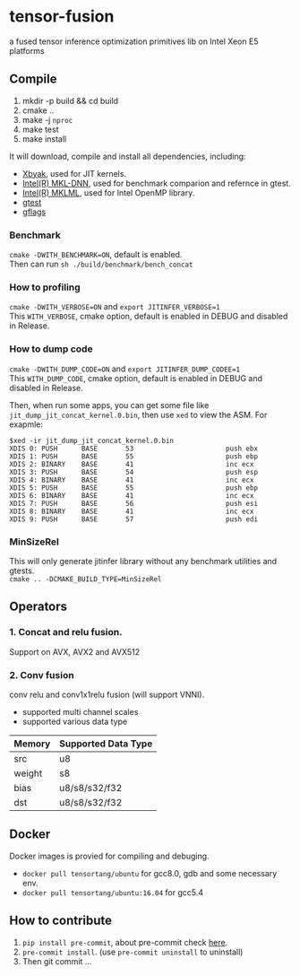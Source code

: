 # tensor-fusion
a fused tensor inference optimization primitives lib on Intel Xeon E5 platforms

## Compile
1. mkdir -p build && cd build
2. cmake ..
3. make -j `nproc`
4. make test
5. make install

It will download, compile and install all dependencies, including:
- [Xbyak](https://github.com/herumi/xbyak), used for JIT kernels.
- [Intel(R) MKL-DNN](https://github.com/intel/mkl-dnn), used for benchmark comparion and refernce in gtest.
- [Intel(R) MKLML](https://github.com/intel/mkl-dnn/releases/download/v0.13/mklml_lnx_2018.0.2.20180127.tgz), used for Intel OpenMP library.
- [gtest](https://github.com/google/googletest)
- [gflags](https://github.com/gflags/gflags)

### Benchmark
`cmake -DWITH_BENCHMARK=ON`, default is enabled. \
Then can run `sh ./build/benchmark/bench_concat`

### How to profiling
`cmake -DWITH_VERBOSE=ON` and `export JITINFER_VERBOSE=1` \
This `WITH_VERBOSE`, cmake option, default is enabled in DEBUG and disabled in Release.

### How to dump code
`cmake -DWITH_DUMP_CODE=ON` and `export JITINFER_DUMP_CODEE=1` \
This `WITH_DUMP_CODE`, cmake option, default is enabled in DEBUG and disabled in Release.

Then, when run some apps, you can get some file like `jit_dump_jit_concat_kernel.0.bin`, then use `xed` to view the ASM. For exapmle:
```
$xed -ir jit_dump_jit_concat_kernel.0.bin
XDIS 0: PUSH      BASE       53                       push ebx
XDIS 1: PUSH      BASE       55                       push ebp
XDIS 2: BINARY    BASE       41                       inc ecx
XDIS 3: PUSH      BASE       54                       push esp
XDIS 4: BINARY    BASE       41                       inc ecx
XDIS 5: PUSH      BASE       55                       push ebp
XDIS 6: BINARY    BASE       41                       inc ecx
XDIS 7: PUSH      BASE       56                       push esi
XDIS 8: BINARY    BASE       41                       inc ecx
XDIS 9: PUSH      BASE       57                       push edi

```

### MinSizeRel
This will only generate jitinfer library without any benchmark utilities and gtests. \
`cmake .. -DCMAKE_BUILD_TYPE=MinSizeRel`

## Operators

### 1. Concat and relu fusion.
Support on AVX, AVX2 and AVX512

### 2. Conv fusion
conv relu and conv1x1relu fusion (will support VNNI).
 - supported multi channel scales
 - supported various data type

  | Memory | Supported Data Type |
  |---|--- |
  | src | u8 |
  | weight | s8 |
  | bias | u8/s8/s32/f32 |
  | dst | u8/s8/s32/f32 |

## Docker
Docker images is provied for compiling and debuging.
 - `docker pull tensortang/ubuntu` for gcc8.0, gdb and some necessary env.
 - `docker pull tensortang/ubuntu:16.04` for gcc5.4

## How to contribute
1. `pip install pre-commit`, about pre-commit check [here](http://pre-commit.com/#plugins).
2. `pre-commit install`. (use `pre-commit uninstall` to uninstall)
3. Then git commit ...
